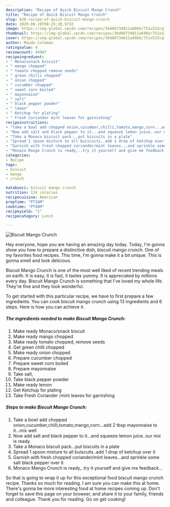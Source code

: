 ```yaml
---
description: "Recipe of Quick Biscuit Mango Crunch"
title: "Recipe of Quick Biscuit Mango Crunch"
slug: 628-recipe-of-quick-biscuit-mango-crunch
date: 2020-08-19T08:25:20.973Z
image: https://img-global.cpcdn.com/recipes/36d06734811a69bb/751x532cq70/biscuit-mango-crunch-recipe-main-photo.jpg
thumbnail: https://img-global.cpcdn.com/recipes/36d06734811a69bb/751x532cq70/biscuit-mango-crunch-recipe-main-photo.jpg
cover: https://img-global.cpcdn.com/recipes/36d06734811a69bb/751x532cq70/biscuit-mango-crunch-recipe-main-photo.jpg
author: Maude Coleman
ratingvalue: 4
reviewcount: 44987
recipeingredient:
- " Monacosnack biscuit"
- " mango chopped"
- " tomato chopped remove seeds"
- " green chilli chopped"
- " onion chopped"
- " cucumber chopped"
- " sweet corn boiled"
- " mayonnaise"
- " salt"
- " black pepper powder"
- " lemon"
- " Ketchup for plating"
- " Fresh Coriander mint leaves for garnishing"
recipeinstructions:
- "Take a bowl add chopped onion,cucumber,chilli,tomato,mango,corn...add 2 tbsp mayonnaise to it...mix well"
- "Now add salt and black pepper to it...and squeeze lemon juice..our mix is ready."
- "Take a Monaco biscuit pack...put biscuits in a plate"
- "Spread 1 spoon mixture to all buiscuits..add 1 drop of ketchup over it"
- "Garnish with fresh chopped coriander/mint leaves...and sprinkle some salt black pepper over it"
- "Monaco Mango Crunch is ready,..try it yourself and give me feedback..."
categories:
- Recipe
tags:
- biscuit
- mango
- crunch

katakunci: biscuit mango crunch 
nutrition: 124 calories
recipecuisine: American
preptime: "PT16M"
cooktime: "PT48M"
recipeyield: "1"
recipecategory: Lunch

---
```



![Biscuit Mango Crunch](https://img-global.cpcdn.com/recipes/36d06734811a69bb/751x532cq70/biscuit-mango-crunch-recipe-main-photo.jpg)

Hey everyone, hope you are having an amazing day today. Today, I'm gonna show you how to prepare a distinctive dish, biscuit mango crunch. One of my favorites food recipes. This time, I'm gonna make it a bit unique. This is gonna smell and look delicious.



Biscuit Mango Crunch is one of the most well liked of recent trending meals on earth. It is easy, it is fast, it tastes yummy. It is appreciated by millions every day. Biscuit Mango Crunch is something that I've loved my whole life. They're fine and they look wonderful.


To get started with this particular recipe, we have to first prepare a few ingredients. You can cook biscuit mango crunch using 13 ingredients and 6 steps. Here is how you can achieve it.

<!--inarticleads1-->

##### The ingredients needed to make Biscuit Mango Crunch:

1. Make ready  Monaco/snack biscuit
1. Make ready  mango chopped
1. Make ready  tomato chopped, remove seeds
1. Get  green chilli chopped
1. Make ready  onion chopped
1. Prepare  cucumber chopped
1. Prepare  sweet corn boiled
1. Prepare  mayonnaise
1. Take  salt,
1. Take  black pepper powder
1. Make ready  lemon
1. Get  Ketchup for plating
1. Take  Fresh Coriander /mint leaves for garnishing




<!--inarticleads2-->

##### Steps to make Biscuit Mango Crunch:

1. Take a bowl add chopped onion,cucumber,chilli,tomato,mango,corn...add 2 tbsp mayonnaise to it...mix well
1. Now add salt and black pepper to it...and squeeze lemon juice..our mix is ready.
1. Take a Monaco biscuit pack...put biscuits in a plate
1. Spread 1 spoon mixture to all buiscuits..add 1 drop of ketchup over it
1. Garnish with fresh chopped coriander/mint leaves...and sprinkle some salt black pepper over it
1. Monaco Mango Crunch is ready,..try it yourself and give me feedback...




So that is going to wrap it up for this exceptional food biscuit mango crunch recipe. Thanks so much for reading. I am sure you can make this at home. There's gonna be more interesting food at home recipes coming up. Don't forget to save this page on your browser, and share it to your family, friends and colleague. Thank you for reading. Go on get cooking!
